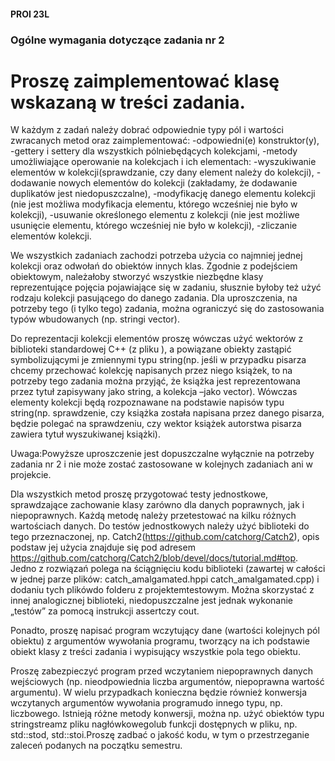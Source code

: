 #### PROI 23L

### Ogólne wymagania dotyczące zadania nr 2

# Proszę  zaimplementować  klasę  wskazaną  w  treści  zadania.
W  każdym  z  zadań  należy dobrać odpowiednie typy pól i wartości zwracanych metod oraz zaimplementować:
-odpowiedni(e) konstruktor(y),
-gettery i settery dla wszystkich pólniebędących kolekcjami,
-metody umożliwiające operowanie na kolekcjach i ich elementach:
-wyszukiwanie elementów  w  kolekcji(sprawdzanie,  czy  dany element  należy  do kolekcji),
-dodawanie nowych elementów do kolekcji (zakładamy, że dodawanie duplikatów jest niedopuszczalne),
-modyfikację  danego  elementu  kolekcji  (nie  jest  możliwa  modyfikacja  elementu, którego wcześniej nie było w kolekcji),
-usuwanie określonego elementu z kolekcji (nie jest możliwe usunięcie elementu, którego wcześniej nie było w kolekcji),
-zliczanie elementów kolekcji.

We wszystkich zadaniach zachodzi potrzeba użycia co  najmniej  jednej kolekcji oraz odwołań do obiektów innych klas.
Zgodnie z podejściem obiektowym, należałoby stworzyć wszystkie niezbędne klasy reprezentujące pojęcia pojawiające się w zadaniu,
słusznie byłoby też użyć rodzaju kolekcji pasującego do danego zadania. Dla uproszczenia, na potrzeby tego (i tylko tego) zadania,
można ograniczyć się do zastosowania typów wbudowanych (np. stringi vector).

Do reprezentacji kolekcji elementów proszę wówczas użyć wektorów z biblioteki standardowej C++ (z pliku <vector>),
a powiązane obiekty zastąpić symbolizującymi je zmiennymi typu string(np. jeśli w przypadku pisarza chcemy przechować kolekcję napisanych przez niego książek,
to na potrzeby tego zadania można przyjąć, że książka jest reprezentowana przez tytuł zapisywany jako string, a kolekcja –jako vector).
Wówczas  elementy  kolekcji  będą  rozpoznawane  na  podstawie  napisów  typu string(np. sprawdzenie, czy książka została napisana przez danego pisarza,
będzie polegać na sprawdzeniu, czy wektor książek autorstwa pisarza zawiera tytuł wyszukiwanej książki).

Uwaga:Powyższe uproszczenie jest dopuszczalne wyłącznie na potrzeby zadania nr 2 i nie może zostać zastosowane w kolejnych zadaniach ani w projekcie.

Dla wszystkich metod proszę przygotować testy jednostkowe, sprawdzające zachowanie klasy zarówno dla danych poprawnych, jak i niepoprawnych.
Każdą metodę należy przetestować na kilku różnych wartościach danych. Do  testów  jednostkowych  należy  użyć  biblioteki  do  tego  przeznaczonej,
np. Catch2(https://github.com/catchorg/Catch2),  opis  podstaw  jej  użycia  znajduje  się  pod  adresem https://github.com/catchorg/Catch2/blob/devel/docs/tutorial.md#top.
Jedno z rozwiązań polega na ściągnięciu kodu biblioteki (zawartej w całości w jednej parze plików: catch_amalgamated.hppi catch_amalgamated.cpp)
i  dodaniu tych  plikówdo  folderu  z  projektemtestowym. Można skorzystać z innej analogicznej biblioteki,
niedopuszczalne jest jednak wykonanie „testów” za pomocą instrukcji assertczy cout.

Ponadto, proszę napisać program wczytujący dane (wartości kolejnych pól obiektu) z argumentów wywołania programu,
tworzący na ich podstawie obiekt klasy z treści zadania i wypisujący wszystkie pola  tego  obiektu.

Proszę  zabezpieczyć  program  przed  wczytaniem  niepoprawnych  danych wejściowych (np. nieodpowiednia liczba argumentów, niepoprawna wartość argumentu).
W  wielu  przypadkach  konieczna będzie również konwersja wczytanych argumentów wywołania programudo innego typu, np. liczbowego.
Istnieją różne metody konwersji, można np. użyć obiektów typu stringstreamz pliku nagłówkowego<sstream>lub funkcji dostępnych w pliku<string>,
np. std::stod, std::stoi.Proszę zadbać o jakość kodu, w tym o przestrzeganie zaleceń podanych na początku semestru.